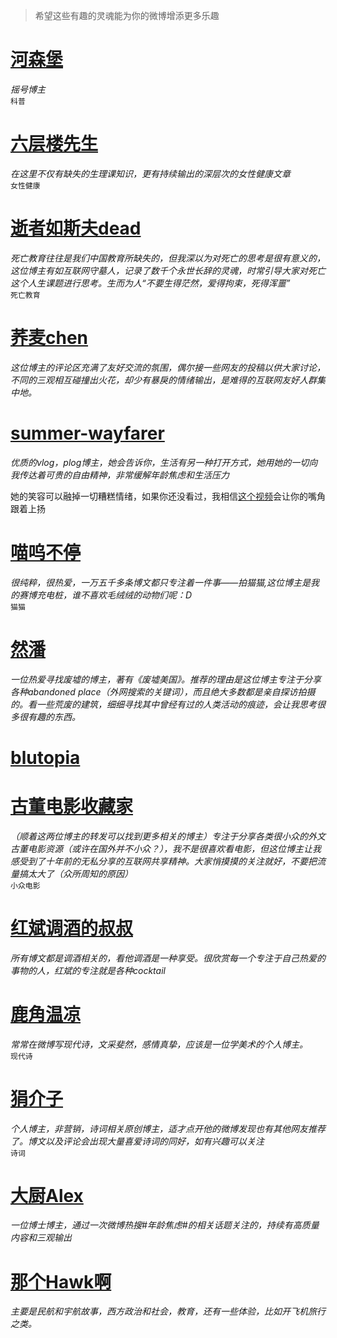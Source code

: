> 希望这些有趣的灵魂能为你的微博增添更多乐趣
   
# [河森堡](https://weibo.com/u/5992829552)   
*摇号博主*   
`科普`

# [六层楼先生](https://weibo.com/u/5402666134)  
*在这里不仅有缺失的生理课知识，更有持续输出的深层次的女性健康文章*     
`女性健康`
 
# [逝者如斯夫dead](https://weibo.com/u/1575168515)  
*死亡教育往往是我们中国教育所缺失的，但我深以为对死亡的思考是很有意义的，这位博主有如互联网守墓人，记录了数千个永世长辞的灵魂，时常引导大家对死亡这个人生课题进行思考。生而为人“不要生得茫然，爱得拘束，死得浑噩”*   
`死亡教育`

# [荞麦chen](https://weibo.com/u/2262351592)  
*这位博主的评论区充满了友好交流的氛围，偶尔接一些网友的投稿以供大家讨论，不同的三观相互碰撞出火花，却少有暴戾的情绪输出，是难得的互联网友好人群集中地。*  

# [summer-wayfarer](https://weibo.com/u/2524855822)  
*优质的vlog，plog博主，她会告诉你，生活有另一种打开方式，她用她的一切向我传达着可贵的自由精神，非常缓解年龄焦虑和生活压力*     

她的笑容可以融掉一切糟糕情绪，如果你还没看过，我相信[这个视频](https://www.bilibili.com/video/BV14q4y1P7zt)会让你的嘴角跟着上扬

# [喵呜不停](https://weibo.com/u/3194672795)  
*很纯粹，很热爱，一万五千多条博文都只专注着一件事——拍猫猫,这位博主是我的赛博充电桩，谁不喜欢毛绒绒的动物们呢：D*   
`猫猫`

# [然潘](https://weibo.com/cigarflower)  
*一位热爱寻找废墟的博主，著有《废墟美国》。推荐的理由是这位博主专注于分享各种abandoned place（外网搜索的关键词），而且绝大多数都是亲自探访拍摄的。看一些荒废的建筑，细细寻找其中曾经有过的人类活动的痕迹，会让我思考很多很有趣的东西。*  

# [blutopia](https://weibo.com/u/6451931503)     
# [古董电影收藏家](https://weibo.com/u/5230965896)     
*（顺着这两位博主的转发可以找到更多相关的博主）专注于分享各类很小众的外文古董电影资源（或许在国外并不小众？），我不是很喜欢看电影，但这位博主让我感受到了十年前的无私分享的互联网共享精神。大家悄摸摸的关注就好，不要把流量搞太大了（众所周知的原因）*  
`小众电影` 

# [红斌调酒的叔叔](https://weibo.com/u/7027684592)   
*所有博文都是调酒相关的，看他调酒是一种享受。很欣赏每一个专注于自己热爱的事物的人，红斌的专注就是各种cocktail*  

# [鹿角温凉](https://weibo.com/u/5321563250)  
*常常在微博写现代诗，文采斐然，感情真挚，应该是一位学美术的个人博主。*   
`现代诗` 

# [狷介子](https://weibo.com/u/7519157578)   
*个人博主，非营销，诗词相关原创博主，适才点开他的微博发现也有其他网友推荐了。博文以及评论会出现大量喜爱诗词的同好，如有兴趣可以关注*    
`诗词`

# [大厨Alex](https://weibo.com/u/1809233862)  
*一位博士博主，通过一次微博热搜#年龄焦虑#的相关话题关注的，持续有高质量内容和三观输出*   

# [那个Hawk啊](https://weibo.com/u/1926261587)   
*主要是民航和宇航故事，西方政治和社会，教育，还有一些体验，比如开飞机旅行之类。*  


